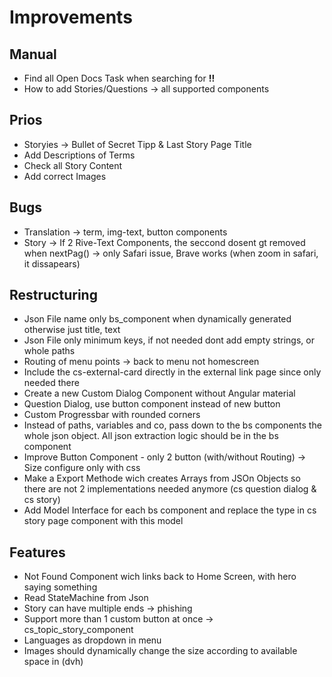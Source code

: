 # Improvements

## Manual

- Find all Open Docs Task when searching for **!!**
- How to add Stories/Questions -> all supported components

## Prios

- Storyies -> Bullet of Secret Tipp & Last Story Page Title
- Add Descriptions of Terms
- Check all Story Content
- Add correct Images

## Bugs

- Translation -> term, img-text, button components
- Story -> If 2 Rive-Text Components, the seccond dosent gt removed when nextPag() -> only Safari issue, Brave works (when zoom in safari, it dissapears)

## Restructuring

- Json File name only bs_component when dynamically generated otherwise just title, text
- Json File only minimum keys, if not needed dont add empty strings, or whole paths
- Routing of menu points -> back to menu not homescreen
- Include the cs-external-card directly in the external link page since only needed there
- Create a new Custom Dialog Component without Angular material
- Question Dialog, use button component instead of new button
- Custom Progressbar with rounded corners
- Instead of paths, variables and co, pass down to the bs components the whole json object. All json extraction logic should be in the bs component
- Improve Button Component - only 2 button (with/without Routing) -> Size configure only with css
- Make a Export Methode wich creates Arrays from JSOn Objects so there are not 2 implementations needed anymore (cs question dialog & cs story)
- Add Model Interface for each bs component and replace the type in cs story page component with this model

## Features

- Not Found Component wich links back to Home Screen, with hero saying something
- Read StateMachine from Json
- Story can have multiple ends -> phishing
- Support more than 1 custom button at once -> cs_topic_story_component
- Languages as dropdown in menu
- Images should dynamically change the size according to available space in (dvh)
